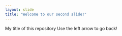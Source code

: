 ```yaml
---
layout: slide
title: "Welcome to our second slide!"
---
```

My title of this repository
Use the left arrow to go back!
